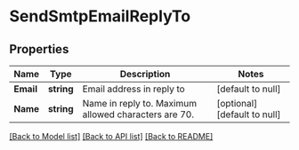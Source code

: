 # SendSmtpEmailReplyTo

## Properties
Name | Type | Description | Notes
------------ | ------------- | ------------- | -------------
**Email** | **string** | Email address in reply to | [default to null]
**Name** | **string** | Name in reply to. Maximum allowed characters are 70. | [optional] [default to null]

[[Back to Model list]](../README.md#documentation-for-models) [[Back to API list]](../README.md#documentation-for-api-endpoints) [[Back to README]](../README.md)


